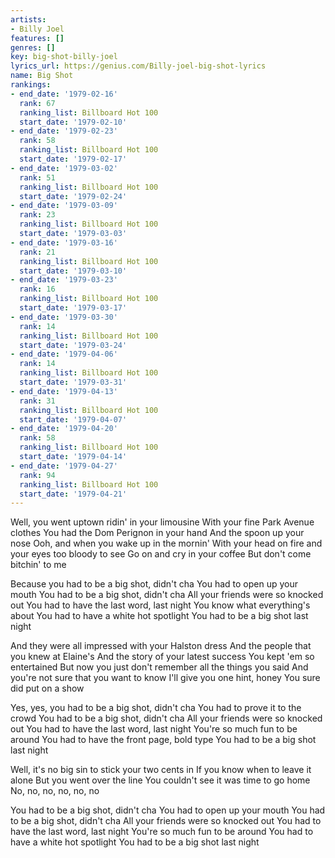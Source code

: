 ```yaml
---
artists:
- Billy Joel
features: []
genres: []
key: big-shot-billy-joel
lyrics_url: https://genius.com/Billy-joel-big-shot-lyrics
name: Big Shot
rankings:
- end_date: '1979-02-16'
  rank: 67
  ranking_list: Billboard Hot 100
  start_date: '1979-02-10'
- end_date: '1979-02-23'
  rank: 58
  ranking_list: Billboard Hot 100
  start_date: '1979-02-17'
- end_date: '1979-03-02'
  rank: 51
  ranking_list: Billboard Hot 100
  start_date: '1979-02-24'
- end_date: '1979-03-09'
  rank: 23
  ranking_list: Billboard Hot 100
  start_date: '1979-03-03'
- end_date: '1979-03-16'
  rank: 21
  ranking_list: Billboard Hot 100
  start_date: '1979-03-10'
- end_date: '1979-03-23'
  rank: 16
  ranking_list: Billboard Hot 100
  start_date: '1979-03-17'
- end_date: '1979-03-30'
  rank: 14
  ranking_list: Billboard Hot 100
  start_date: '1979-03-24'
- end_date: '1979-04-06'
  rank: 14
  ranking_list: Billboard Hot 100
  start_date: '1979-03-31'
- end_date: '1979-04-13'
  rank: 31
  ranking_list: Billboard Hot 100
  start_date: '1979-04-07'
- end_date: '1979-04-20'
  rank: 58
  ranking_list: Billboard Hot 100
  start_date: '1979-04-14'
- end_date: '1979-04-27'
  rank: 94
  ranking_list: Billboard Hot 100
  start_date: '1979-04-21'
---
```

Well, you went uptown ridin' in your limousine
With your fine Park Avenue clothes
You had the Dom Perignon in your hand
And the spoon up your nose
Ooh, and when you wake up in the mornin'
With your head on fire and your eyes too bloody to see
Go on and cry in your coffee
But don't come bitchin' to me


Because you had to be a big shot, didn't cha
You had to open up your mouth
You had to be a big shot, didn't cha
All your friends were so knocked out
You had to have the last word, last night
You know what everything's about
You had to have a white hot spotlight
You had to be a big shot last night


And they were all impressed with your Halston dress
And the people that you knew at Elaine's
And the story of your latest success
You kept 'em so entertained
But now you just don't remember all the things you said
And you're not sure that you want to know
I'll give you one hint, honey
You sure did put on a show


Yes, yes, you had to be a big shot, didn't cha
You had to prove it to the crowd
You had to be a big shot, didn't cha
All your friends were so knocked out
You had to have the last word, last night
You're so much fun to be around
You had to have the front page, bold type
You had to be a big shot last night


Well, it's no big sin to stick your two cents in
If you know when to leave it alone
But you went over the line
You couldn't see it was time to go home
No, no, no, no, no, no


You had to be a big shot, didn't cha
You had to open up your mouth
You had to be a big shot, didn't cha
All your friends were so knocked out
You had to have the last word, last night
You're so much fun to be around
You had to have a white hot spotlight
You had to be a big shot last night
